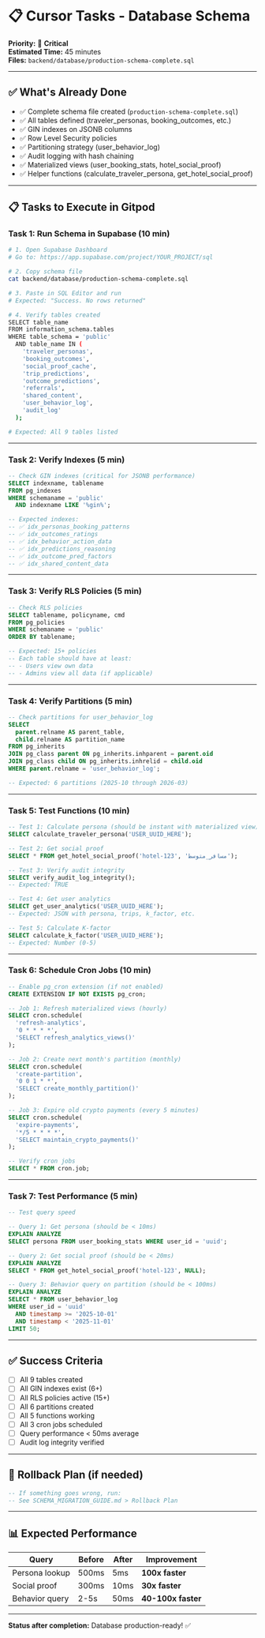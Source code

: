 # 📋 Cursor Tasks - Database Schema

**Priority:** 🔴 **Critical**  
**Estimated Time:** 45 minutes  
**Files:** `backend/database/production-schema-complete.sql`

---

## ✅ What's Already Done

- ✅ Complete schema file created (`production-schema-complete.sql`)
- ✅ All tables defined (traveler_personas, booking_outcomes, etc.)
- ✅ GIN indexes on JSONB columns
- ✅ Row Level Security policies
- ✅ Partitioning strategy (user_behavior_log)
- ✅ Audit logging with hash chaining
- ✅ Materialized views (user_booking_stats, hotel_social_proof)
- ✅ Helper functions (calculate_traveler_persona, get_hotel_social_proof)

---

## 📋 Tasks to Execute in Gitpod

### **Task 1: Run Schema in Supabase** (10 min)

```bash
# 1. Open Supabase Dashboard
# Go to: https://app.supabase.com/project/YOUR_PROJECT/sql

# 2. Copy schema file
cat backend/database/production-schema-complete.sql

# 3. Paste in SQL Editor and run
# Expected: "Success. No rows returned"

# 4. Verify tables created
SELECT table_name
FROM information_schema.tables
WHERE table_schema = 'public'
  AND table_name IN (
    'traveler_personas',
    'booking_outcomes',
    'social_proof_cache',
    'trip_predictions',
    'outcome_predictions',
    'referrals',
    'shared_content',
    'user_behavior_log',
    'audit_log'
  );

# Expected: All 9 tables listed
```

---

### **Task 2: Verify Indexes** (5 min)

```sql
-- Check GIN indexes (critical for JSONB performance)
SELECT indexname, tablename
FROM pg_indexes
WHERE schemaname = 'public'
  AND indexname LIKE '%gin%';

-- Expected indexes:
-- ✅ idx_personas_booking_patterns
-- ✅ idx_outcomes_ratings
-- ✅ idx_behavior_action_data
-- ✅ idx_predictions_reasoning
-- ✅ idx_outcome_pred_factors
-- ✅ idx_shared_content_data
```

---

### **Task 3: Verify RLS Policies** (5 min)

```sql
-- Check RLS policies
SELECT tablename, policyname, cmd
FROM pg_policies
WHERE schemaname = 'public'
ORDER BY tablename;

-- Expected: 15+ policies
-- Each table should have at least:
-- - Users view own data
-- - Admins view all data (if applicable)
```

---

### **Task 4: Verify Partitions** (5 min)

```sql
-- Check partitions for user_behavior_log
SELECT
  parent.relname AS parent_table,
  child.relname AS partition_name
FROM pg_inherits
JOIN pg_class parent ON pg_inherits.inhparent = parent.oid
JOIN pg_class child ON pg_inherits.inhrelid = child.oid
WHERE parent.relname = 'user_behavior_log';

-- Expected: 6 partitions (2025-10 through 2026-03)
```

---

### **Task 5: Test Functions** (10 min)

```sql
-- Test 1: Calculate persona (should be instant with materialized view)
SELECT calculate_traveler_persona('USER_UUID_HERE');

-- Test 2: Get social proof
SELECT * FROM get_hotel_social_proof('hotel-123', 'مسافر_متوسط');

-- Test 3: Verify audit integrity
SELECT verify_audit_log_integrity();
-- Expected: TRUE

-- Test 4: Get user analytics
SELECT get_user_analytics('USER_UUID_HERE');
-- Expected: JSON with persona, trips, k_factor, etc.

-- Test 5: Calculate K-factor
SELECT calculate_k_factor('USER_UUID_HERE');
-- Expected: Number (0-5)
```

---

### **Task 6: Schedule Cron Jobs** (10 min)

```sql
-- Enable pg_cron extension (if not enabled)
CREATE EXTENSION IF NOT EXISTS pg_cron;

-- Job 1: Refresh materialized views (hourly)
SELECT cron.schedule(
  'refresh-analytics',
  '0 * * * *',
  'SELECT refresh_analytics_views()'
);

-- Job 2: Create next month's partition (monthly)
SELECT cron.schedule(
  'create-partition',
  '0 0 1 * *',
  'SELECT create_monthly_partition()'
);

-- Job 3: Expire old crypto payments (every 5 minutes)
SELECT cron.schedule(
  'expire-payments',
  '*/5 * * * *',
  'SELECT maintain_crypto_payments()'
);

-- Verify cron jobs
SELECT * FROM cron.job;
```

---

### **Task 7: Test Performance** (5 min)

```sql
-- Test query speed

-- Query 1: Get persona (should be < 10ms)
EXPLAIN ANALYZE
SELECT persona FROM user_booking_stats WHERE user_id = 'uuid';

-- Query 2: Get social proof (should be < 20ms)
EXPLAIN ANALYZE
SELECT * FROM get_hotel_social_proof('hotel-123', NULL);

-- Query 3: Behavior query on partition (should be < 100ms)
EXPLAIN ANALYZE
SELECT * FROM user_behavior_log
WHERE user_id = 'uuid'
  AND timestamp >= '2025-10-01'
  AND timestamp < '2025-11-01'
LIMIT 50;
```

---

## ✅ Success Criteria

- [ ] All 9 tables created
- [ ] All GIN indexes exist (6+)
- [ ] All RLS policies active (15+)
- [ ] All 6 partitions created
- [ ] All 5 functions working
- [ ] All 3 cron jobs scheduled
- [ ] Query performance < 50ms average
- [ ] Audit log integrity verified

---

## 🚨 Rollback Plan (if needed)

```sql
-- If something goes wrong, run:
-- See SCHEMA_MIGRATION_GUIDE.md > Rollback Plan
```

---

## 📊 Expected Performance

| Query          | Before | After | Improvement        |
| -------------- | ------ | ----- | ------------------ |
| Persona lookup | 500ms  | 5ms   | **100x faster**    |
| Social proof   | 300ms  | 10ms  | **30x faster**     |
| Behavior query | 2-5s   | 50ms  | **40-100x faster** |

---

**Status after completion:** Database production-ready! ✅
